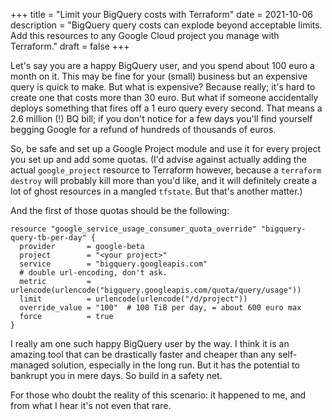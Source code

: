 +++
title = "Limit your BigQuery costs with Terraform"
date = 2021-10-06
description = "BigQuery query costs can explode beyond acceptable limits. Add this resources to any Google Cloud project you manage with Terraform."
draft = false
+++

Let's say you are a happy BigQuery user, and you spend about 100 euro a month on it. This may be
fine for your (small) business but an expensive query is quick to make. But what is expensive?
Because really; it's hard to create one that costs more than 30 euro. But what if someone
accidentally deploys something that fires off a 1 euro query every second. That means a 2.6
million (!) BQ bill; if you don't notice for a few days you'll find yourself begging Google for a
refund of hundreds of thousands of euros.

So, be safe and set up a Google Project module and use it for every project you set up and add some
quotas.
(I'd advise against actually adding the actual `google_project` resource to Terraform however,
because a `terraform destroy` will probably kill more than you'd like, and it will definitely create
a lot of ghost resources in a mangled `tfstate`. But that's another matter.)

And the first of those quotas should be the following:

```hcl
resource "google_service_usage_consumer_quota_override" "bigquery-query-tb-per-day" {
  provider       = google-beta
  project        = "<your project>"
  service        = "bigquery.googleapis.com"
  # double url-encoding, don't ask.
  metric         = urlencode(urlencode("bigquery.googleapis.com/quota/query/usage"))
  limit          = urlencode(urlencode("/d/project"))
  override_value = "100"  # 100 TiB per day, = about 600 euro max
  force          = true
}
```

I really am one such happy BigQuery user by the way. I think it is an amazing tool that can be
drastically faster and cheaper than any self-managed solution, especially in the long run. But it
has the potential to bankrupt you in mere days. So build in a safety net.

For those who doubt the reality of this scenario: it happened to me, and from what I hear it's not
even that rare.